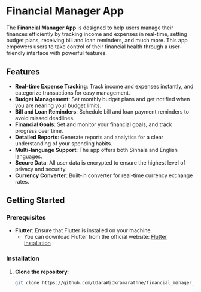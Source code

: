 # Financial Manager App

The **Financial Manager App** is designed to help users manage their finances efficiently by tracking income and expenses in real-time, setting budget plans, receiving bill and loan reminders, and much more. This app empowers users to take control of their financial health through a user-friendly interface with powerful features.

## Features

- **Real-time Expense Tracking**: Track income and expenses instantly, and categorize transactions for easy management.
- **Budget Management**: Set monthly budget plans and get notified when you are nearing your budget limits.
- **Bill and Loan Reminders**: Schedule bill and loan payment reminders to avoid missed deadlines.
- **Financial Goals**: Set and monitor your financial goals, and track progress over time.
- **Detailed Reports**: Generate reports and analytics for a clear understanding of your spending habits.
- **Multi-language Support**: The app offers both Sinhala and English languages.
- **Secure Data**: All user data is encrypted to ensure the highest level of privacy and security.
- **Currency Converter**: Built-in converter for real-time currency exchange rates.
  

## Getting Started

### Prerequisites

- **Flutter**: Ensure that Flutter is installed on your machine.
  - You can download Flutter from the official website: [Flutter Installation](https://flutter.dev/docs/get-started/install)

### Installation

1. **Clone the repository**:

   ```bash
   git clone https://github.com/UdaraWickramarathne/financial_manager_app_flutter

